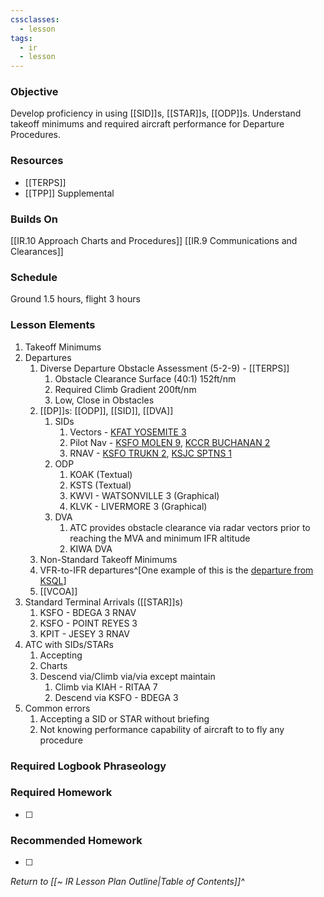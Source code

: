 ```yaml
---
cssclasses:
  - lesson
tags:
  - ir
  - lesson
---
```

### Objective
Develop proficiency in using [[SID]]s, [[STAR]]s, [[ODP]]s. Understand takeoff minimums and required aircraft performance for Departure Procedures. 

### Resources
- [[TERPS]]
- [[TPP]] Supplemental

### Builds On
[[IR.10 Approach Charts and Procedures]]
[[IR.9 Communications and Clearances]]

### Schedule
Ground 1.5 hours, flight 3 hours 

### Lesson Elements
1. Takeoff Minimums
2.  Departures
	1. Diverse Departure Obstacle Assessment (5-2-9) - [[TERPS]]
		1. Obstacle Clearance Surface (40:1) 152ft/nm
		2. Required Climb Gradient 200ft/nm
		3. Low, Close in Obstacles
	3. [[DP]]s: [[ODP]], [[SID]], [[DVA]]
		1. SIDs
			1. Vectors - [KFAT YOSEMITE 3](https://aeronav.faa.gov/d-tpp/2403/00162YOSEMITE.PDF)
			2. Pilot Nav - [KSFO MOLEN 9](https://aeronav.faa.gov/d-tpp/2403/00375MOLEN.PDF), [KCCR BUCHANAN 2](https://aeronav.faa.gov/d-tpp/2403/05320BUCHANAN.PDF) 
			3. RNAV - [KSFO TRUKN 2](https://aeronav.faa.gov/d-tpp/2403/00375TRUKN.PDF), [KSJC SPTNS 1](https://aeronav.faa.gov/d-tpp/2403/00693SPTNS.PDF)
		2. ODP
			1. KOAK (Textual)
			2. KSTS (Textual)
			3. KWVI - WATSONVILLE 3 (Graphical)
			4. KLVK - LIVERMORE 3 (Graphical)
		3. DVA
			1. ATC provides obstacle clearance via radar vectors prior to reaching the MVA and minimum IFR altitude
			2. KIWA DVA 
	4. Non-Standard Takeoff Minimums
	5. VFR-to-IFR departures^[One example of this is the [departure from KSQL](https://www.sancarlosairport.org/Departure-Guidance-030222.pdf)]
	6. [[VCOA]]
3. Standard Terminal Arrivals ([[STAR]]s)  
	1. KSFO - BDEGA 3 RNAV
	2. KSFO - POINT REYES 3 
	3. KPIT - JESEY 3 RNAV
4. ATC with SIDs/STARs
	1. Accepting
	2. Charts
	3. Descend via/Climb via/via except maintain
		1. Climb via KIAH - RITAA 7
		2. Descend via KSFO - BDEGA 3
5. Common errors 
	1. Accepting a SID or STAR without briefing
	2. Not knowing performance capability of aircraft to to fly any procedure

### Required Logbook Phraseology

### Required Homework
- [ ] 

### Recommended Homework
- [ ] 

*Return to [[~ IR Lesson Plan Outline|Table of Contents]]^*
